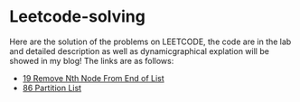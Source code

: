 # Leetcode-solving
Here are the solution of the problems on LEETCODE, the code are in the lab and detailed description as well as dynamicgraphical explation will be showed in my blog!
The links are as follows:
* [19 Remove Nth Node From End of List](http://wzycodinglab.com/2019/04/16/Leetcode-19-Remove-Nth-Node-From-End-of-List/)
* [86 Partition List](http://wzycodinglab.com/2019/04/16/Leetcode-86-Partition-List/)

